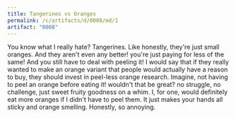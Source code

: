 ```yaml
---
title: Tangerines vs Oranges
permalink: /c/artifacts/d/0008/md/1
artifact: "0008"
---
```


You know what I really hate? Tangerines. Like honestly, they're just small oranges. And they aren't even any better! you're just paying for less of the same! And you still have to deal with peeling it! I would say that if they really wanted to make an orange variant that people would actually have a reason to buy, they should invest in peel-less orange research. Imagine, not having to peel an orange before eating it! wouldn't that be great? no struggle, no challenge, just sweet fruity goodness on a whim. I, for one, would definitely eat more oranges if I didn't have to peel them. It just makes your hands all sticky and orange smelling. Honestly, so annoying. 
